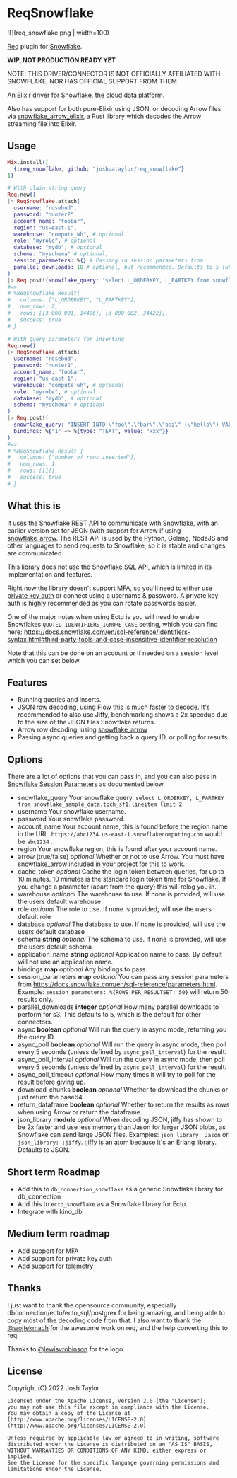 # ReqSnowflake
![](req_snowflake.png | width=100)

[Req](https://github.com/wojtekmach/req) plugin for [Snowflake](https://www.snowflake.com).

**WIP, NOT PRODUCTION READY YET**

NOTE: THIS DRIVER/CONNECTOR IS NOT OFFICIALLY AFFILIATED WITH SNOWFLAKE, NOR HAS OFFICIAL SUPPORT FROM THEM.

An Elixir driver for [Snowflake](https://www.snowflake.com/), the cloud data platform.

Also has support for both pure-Elixir using JSON, or decoding Arrow files via [snowflake_arrow_elixir](), a Rust library which decodes the Arrow streaming file into Elixir.

## Usage

```elixir
Mix.install([
  {:req_snowflake, github: "joshuataylor/req_snowflake"}
])

# With plain string query
Req.new()
|> ReqSnowflake.attach(
  username: "rosebud",
  password: "hunter2",
  account_name: "foobar",
  region: "us-east-1",
  warehouse: "compute_wh", # optional
  role: "myrole", # optional
  database: "mydb", # optional
  schema: "myschema" # optional,
  session_parameters: %{} # Passing in session parameters from
  parallel_downloads: 10 # optional, but recommended. Defaults to 5 (what the other connectors default to).
)
|> Req.post!(snowflake_query: "select L_ORDERKEY, L_PARTKEY from snowflake_sample_data.tpch_sf1.lineitem limit 2").body
#=>
# %ReqSnowflake.Result{
#   columns: ["L_ORDERKEY", "L_PARTKEY"],
#   num_rows: 2,
#   rows: [[3_000_001, 14406], [3_000_002, 34422]],
#   success: true
# }

# With query parameters for inserting
Req.new()
|> ReqSnowflake.attach(
  username: "rosebud",
  password: "hunter2",
  account_name: "foobar",
  region: "us-east-1",
  warehouse: "compute_wh", # optional
  role: "myrole", # optional
  database: "mydb", # optional
  schema: "myschema" # optional
)
|> Req.post!(
  snowflake_query: "INSERT INTO \"foo\".\"bar\".\"baz\" (\"hello\") VALUES (?)",
  bindings: %{"1" => %{type: "TEXT", value: "xxx"}}
)
#=>
# %ReqSnowflake.Result {
#   columns: ["number of rows inserted"],
#   num_rows: 1,
#   rows: [[1]],
#   success: true
# }
```

## What this is

It uses the Snowflake REST API to communicate with Snowflake, with an earlier version set for JSON (with support for Arrow if using [snowflake_arrow](https://github.com/joshuataylor/snowflake_arrow).
The REST API is used by the Python, Golang, NodeJS and other languages to send requests to Snowflake, so it is stable and changes are communicated.

This library does not use the [Snowflake SQL API](https://docs.snowflake.com/en/developer-guide/sql-api/index.html), which is limited in its implementation and features.

Right now the library doesn't support [MFA](https://docs.snowflake.com/en/user-guide/security-mfa.html), so you'll need to either use [private key auth](https://docs.snowflake.com/en/user-guide/odbc-parameters.html#using-key-pair-authentication) or connect using a username & password. A private key auth is highly recommended as you can rotate passwords easier.

One of the major notes when using Ecto is you will need to enable Snowflakes `QUOTED_IDENTIFIERS_IGNORE_CASE` setting, which you can find here: https://docs.snowflake.com/en/sql-reference/identifiers-syntax.html#third-party-tools-and-case-insensitive-identifier-resolution

Note that this can be done on an account or if needed on a session level which you can set below.

## Features
* Running queries and inserts.
* JSON row decoding, using Flow this is much faster to decode. It's recommended to also use Jiffy, benchmarking shows a 2x speedup due to the size of the JSON files Snowflake returns.
* Arrow row decoding, using [snowflake_arrow](https://github.com/joshuataylor/snowflake_arrow)
* Passing async queries and getting back a query ID, or polling for results

## Options
There are a lot of options that you can pass in, and you can also pass in [Snowflake Session Parameters](https://docs.snowflake.com/en/sql-reference/parameters.html) as documented below.

- snowflake_query 
  Your snowflake query. `select L_ORDERKEY, L_PARTKEY from snowflake_sample_data.tpch_sf1.lineitem limit 2`
- username
  Your snowflake username.
- password
  Your snowflake password.
- account_name
  Your account name, this is found before the region name in the URL. `https://abc1234.us-east-1.snowflakecomputing.com` would be `abc1234` .
- region
Your snowflake region, this is found after your account name.
- arrow (true/false) *optional*
  Whether or not to use Arrow. You must have snowflake_arrow included in your project for this to work.
- cache_token *optional*
  Cache the login token between queries, for up to 10 minutes. 10 minutes is the standard login token time for Snowflake.
  If you change a parameter (apart from the query) this will relog you in.
- warehouse *optional*
  The warehouse to use. If none is provided, will use the users default warehouse
- role *optional*
  The role to use. If none is provided, will use the users default role
- database *optional*
  The database to use. If none is provided, will use the users default database
- schema **string** *optional*
  The schema to use. If none is provided, will use the users default schema
- application_name **string** *optional*
  Application name to pass. By default will not use an application name.
- bindings **map** *optional*
  Any bindings to pass.
- session_parameters **map** *optional*
  You can pass any session parameters from https://docs.snowflake.com/en/sql-reference/parameters.html.
  Example: `session_parameters: %{ROWS_PER_RESULTSET: 50}` will return 50 results only.
- parallel_downloads **integer** *optional*
  How many parallel downloads to perform for s3. This defaults to 5, which is the default for other connectors.
- async **boolean** *optional*
  Will run the query in async mode, returning you the query ID.
- async_poll **boolean** *optional*
  Will run the query in async mode, then poll every 5 seconds (unless defined by `async_poll_interval`) for the result.
- async_poll_interval *optional*
  Will run the query in async mode, then poll every 5 seconds (unless defined by `async_poll_interval`) for the result.
- async_poll_timeout *optional*
  How many times it will try to poll for the result before giving up.
- download_chunks **boolean** *optional*
  Whether to download the chunks or just return the base64.
- return_dataframe **boolean** *optional*
  Whether to return the results as rows when using Arrow or return the dataframe.
- json_library **module** *optional*
  When decoding JSON, jiffy has shown to be 2x faster and use less memory than Jason for larger JSON blobs, as Snowflake can send large JSON files.
  Examples: `json_library: Jason` or `json_library: :jiffy`. :jiffy is an atom because it's an Erlang library.
  Defaults to JSON.

## Short term Roadmap
- Add this to `db_connection_snowflake` as a generic Snowflake library for db_connection
- Add this to `ecto_snowflake` as a Snowflake library for Ecto.
- Integrate with kino_db

## Medium term roadmap
- Add support for MFA
- Add support for private key auth
- Add support for [telemetry](https://github.com/beam-telemetry/telemetry)

## Thanks
I just want to thank the opensource community, especially dbconnection/ecto/ecto_sql/postgrex for being amazing, and 
being able to copy most of the decoding code from that. I also want to thank the [@wojtekmach](https://github.com/wojtekmach) for the awesome work on req, and the help converting this to req.

Thanks to [@lewisvrobinson](https://github.com/lewisvrobinson) for the logo.

## License

Copyright (C) 2022 Josh Taylor

    Licensed under the Apache License, Version 2.0 (the "License");
    you may not use this file except in compliance with the License.
    You may obtain a copy of the License at [http://www.apache.org/licenses/LICENSE-2.0](http://www.apache.org/licenses/LICENSE-2.0)

    Unless required by applicable law or agreed to in writing, software
    distributed under the License is distributed on an "AS IS" BASIS,
    WITHOUT WARRANTIES OR CONDITIONS OF ANY KIND, either express or implied.
    See the License for the specific language governing permissions and
    limitations under the License.